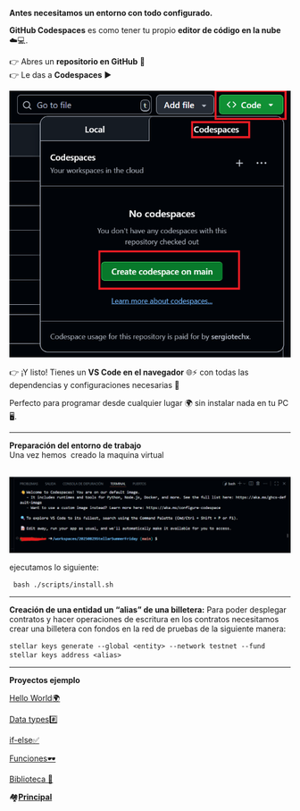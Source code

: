 **Antes necesitamos un entorno con todo configurado.**

**GitHub Codespaces** es como tener tu propio **editor de código en la nube** ☁️💻.

👉 Abres un **repositorio en GitHub** 📂  
👉 Le das a **Codespaces** ▶️

![](../images/codespaces.png)


  
👉 ¡Y listo! Tienes un **VS Code en el navegador** 🌐⚡ con todas las dependencias y configuraciones necesarias 🎯

Perfecto para programar desde cualquier lugar 🌍 sin instalar nada en tu PC 🖥️.

---

**Preparación del entorno de trabajo**  
Una vez hemos  creado la maquina virtual  
 

![](../images/terminal1.png)

ejecutamos lo siguiente:

```plaintext
 bash ./scripts/install.sh
```
---
**Creación de una entidad un “alias” de una billetera:**
Para poder desplegar contratos y hacer operaciones de escritura
en los contratos necesitamos crear una  billetera con fondos en 
la red de pruebas de la siguiente manera:

```plaintext
stellar keys generate --global <entity> --network testnet --fund
stellar keys address <alias>
```
---
**Proyectos ejemplo**

[Hello World🌍](./hello-world/README.md)

[Data types#️⃣](./data-types/README.md)

[if-else✅](./ifelse/README.md)

[Funciones🕶️](./functions/README.md)

[Biblioteca 📜](./library/README.md)

🏘️[**Principal** ](../README.md) 